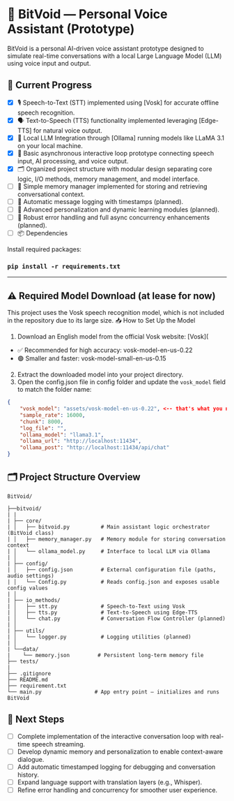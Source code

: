 # 🧠 BitVoid — Personal Voice Assistant (Prototype)

BitVoid is a personal AI-driven voice assistant prototype designed to simulate real-time conversations with a local Large Language Model (LLM) using voice input and output.

## 🎯 Current Progress

- [X]  🎙️ Speech-to-Text (STT) implemented using [Vosk] for accurate offline speech recognition.
- [X]  🗣️ Text-to-Speech (TTS) functionality implemented leveraging [Edge-TTS] for natural voice output.
- [X]  🤖 Local LLM Integration through [Ollama] running models like LLaMA 3.1 on your local machine.
- [X]  🔄 Basic asynchronous interactive loop prototype connecting speech input, AI processing, and voice output.
- [X]  🗂️ Organized project structure with modular design separating core logic, I/O methods, memory management, and model interface.
- [ ]  🧠 Simple memory manager implemented for storing and retrieving conversational context.
- [ ]  💾 Automatic message logging with timestamps (planned).
- [ ]  🧩 Advanced personalization and dynamic learning modules (planned).
- [ ]  🔧 Robust error handling and full async concurrency enhancements (planned).
- [ ]  📦 Dependencies

Install required packages:

### `pip install -r requirements.txt`

---

## ⚠️ Required Model Download (at lease for now)

This project uses the Vosk speech recognition model, which is not included in the repository due to its large size.
📥 How to Set Up the Model

1. Download an English model from the official Vosk website: [Vosk](

- ✅ Recommended for high accuracy: vosk-model-en-us-0.22
- 🟢 Smaller and faster: vosk-model-small-en-us-0.15

2. Extract the downloaded model into your project directory.
3. Open the config.json file in config folder and update the `vosk_model` field to match the folder name:

```json
{
    "vosk_model": "assets/vosk-model-en-us-0.22", <-- that's what you need to update
    "sample_rate": 16000,
    "chunk": 8000,
    "log_file": "",
    "ollama_model": "llama3.1",
    "ollama_url": "http://localhost:11434",
    "ollama_post": "http://localhost:11434/api/chat"
}
```

## 🗂️ Project Structure Overview

```
BitVoid/

├──bitvoid/
| |
| ├── core/
| │   ├── bitvoid.py          # Main assistant logic orchestrator (BitVoid class)
| │   ├── memory_manager.py   # Memory module for storing conversation context
| │   └── ollama_model.py     # Interface to local LLM via Ollama
| │
| ├── config/
| │   ├── config.json         # External configuration file (paths, audio settings)
| │   └── Config.py           # Reads config.json and exposes usable config values
| │
| ├── io_methods/
| │   ├── stt.py              # Speech-to-Text using Vosk
| │   ├── tts.py              # Text-to-Speech using Edge-TTS
| │   └── chat.py             # Conversation Flow Controller (planned)
| │
| ├── utils/
| │   └── logger.py           # Logging utilities (planned)
| │
| └──data/
|    └── memory.json         # Persistent long-term memory file
├── tests/
|
├── .gitignore
├── README.md
├── requirement.txt
└── main.py                 # App entry point — initializes and runs BitVoid

```

## 🚀 Next Steps

- [ ] Complete implementation of the interactive conversation loop with real-time speech streaming.
- [ ] Develop dynamic memory and personalization to enable context-aware dialogue.
- [ ] Add automatic timestamped logging for debugging and conversation history.
- [ ] Expand language support with translation layers (e.g., Whisper).
- [ ] Refine error handling and concurrency for smoother user experience.
